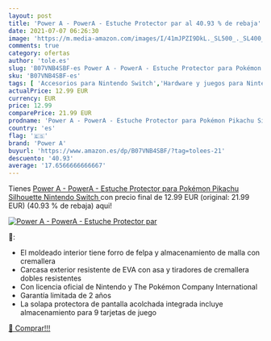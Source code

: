 ```yaml
---
layout: post
title: 'Power A - PowerA - Estuche Protector par al 40.93 % de rebaja'
date: 2021-07-07 06:26:30
image: 'https://m.media-amazon.com/images/I/41mJPZI9DkL._SL500_._SL400_.jpg'
comments: true
category: ofertas
author: 'tole.es'
slug: 'B07VNB4SBF-es Power A - PowerA - Estuche Protector para Pokémon Pikachu...'
sku: 'B07VNB4SBF-es'
tags: [ 'Accesorios para Nintendo Switch','Hardware y juegos para Nintendo Switch','Videojuegos','nintendo','power a', ]
actualPrice: 12.99 EUR
currency: EUR
price: 12.99
comparePrice: 21.99 EUR
prodname: 'Power A - PowerA - Estuche Protector para Pokémon Pikachu Silhouette  Nintendo Switch '
country: 'es'
flag: '🇪🇸'
brand: 'Power A'
buyurl: 'https://www.amazon.es/dp/B07VNB4SBF/?tag=tolees-21'
descuento: '40.93'
average: '17.6566666666667'
---
```


Tienes [Power A - PowerA - Estuche Protector para Pokémon Pikachu Silhouette  Nintendo Switch ](https://www.amazon.es/dp/B07VNB4SBF/?tag=tolees-21) con precio final de  12.99 EUR (original: 21.99 EUR) (40.93 %  de rebaja) aqui!

[![Power A - PowerA - Estuche Protector par](https://m.media-amazon.com/images/I/41mJPZI9DkL._SL500_._SL400_.jpg)](https://www.amazon.es/dp/B07VNB4SBF/?tag=tolees-21)

🔎:

- El moldeado interior tiene forro de felpa y almacenamiento de malla con cremallera
- Carcasa exterior resistente de EVA con asa y tiradores de cremallera dobles resistentes
- Con licencia oficial de Nintendo y The Pokémon Company International
- Garantía limitada de 2 años
- La solapa protectora de pantalla acolchada integrada incluye almacenamiento para 9 tarjetas de juego

[🛒 Comprar!!!](https://www.amazon.es/dp/B07VNB4SBF/?tag=tolees-21)

